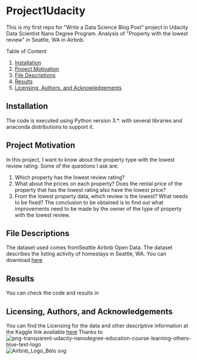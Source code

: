 # Project1Udacity
This is my first repo for "Write a Data Science Blog Post" project in Udacity Data Scientist Nano Degree Program. 
Analysis of "Property with the lowest review" in Seattle, WA in Airbnb.

Table of Content
1. [Installation](#installation)
2. [Project Motivation](#Motivation)
3. [File Descriptions](#File)
4. [Results](#Results)
5. [Licensing, Authors, and Acknowledgements](#Licensing)

## Installation<a name="installation"></a>
The code is executed using Python version 3.*. with several libraries and anaconda distributions to support it.

## Project Motivation<a name="Motivation"></a>
In this project, I want to know about the property type with the lowest review rating. Some of the questions I ask are:
1. Which property has the lowest review rating?
2. What about the prices on each property? Does the rental price of the property that has the lowest rating also have the lowest price?
3. From the lowest property data, which review is the lowest? What needs to be fixed?
The conclusion to be obtained is to find out what improvements need to be made by the owner of the type of property with the lowest review.

## File Descriptions<a name="File"></a>
The dataset used comes fromSeattle Airbnb Open Data. The dataset describes the listing activity of homestays in Seattle, WA. You can download [here](https://www.kaggle.com/datasets/airbnb/seattle?select=listings.csv)

## Results<a name="Results"></a>
You can check the code and results in 

## Licensing, Authors, and Acknowledgements<a name="Licensing"></a>
You can find the Licensing for the data and other descriptive information at the Kaggle link available [here](https://www.kaggle.com/datasets/airbnb/seattle?select=listings.csv)
Thanks to 
![png-transparent-udacity-nanodegree-education-course-learning-others-blue-text-logo](https://user-images.githubusercontent.com/110796336/184758610-6aaa04d7-058d-47a1-87b8-4b818e45a9c7.png)
![Airbnb_Logo_Bélo svg](https://user-images.githubusercontent.com/110796336/184758362-43b666bc-8f5e-4086-bc73-3ae3cb572594.png) 
